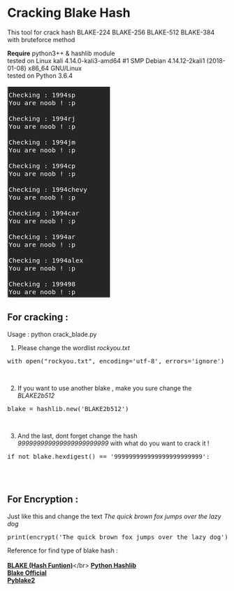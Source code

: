 # Cracking Blake Hash
This tool for crack hash BLAKE-224 BLAKE-256 BLAKE-512 BLAKE-384 with bruteforce method

<b>Require</b> python3++ & hashlib module</br>
tested on Linux kali 4.14.0-kali3-amd64 #1 SMP Debian 4.14.12-2kali1 (2018-01-08) x86_64 GNU/Linux </br>
tested on Python 3.6.4</br></br>
![Markdown Here logo](https://github.com/mirfansulaiman/Cracking-Blake-Hash/blob/master/Capture.PNG)
## For cracking : 
Usage : python crack_blade.py</br>
1. Please change the wordlist <i>rockyou.txt</i>
<pre>
with open("rockyou.txt", encoding='utf-8', errors='ignore') as infile:
</pre></br>
2. If you want to use another blake , make you sure change the <i>BLAKE2b512</i></br>
<pre>
blake = hashlib.new('BLAKE2b512')
</pre></br>
3. And the last, dont forget change the hash <i>999999999999999999999999</i> with what do you want to crack it ! </br>
<pre>
if not blake.hexdigest() == '999999999999999999999999':
</pre></br></br>
## For Encryption :
Just like this and change the text <i>The quick brown fox jumps over the lazy dog</i></br>
<pre>print(encrypt('The quick brown fox jumps over the lazy dog'))</pre>

Reference for find type of blake hash : </br></br>
[**BLAKE (Hash Funtion)**](https://en.wikipedia.org/wiki/BLAKE_(hash_function))</br>
[**Python Hashlib**](https://docs.python.org/3/library/hashlib.html)<br>
[**Blake Official**](https://github.com/BLAKE2/BLAKE2)<br>
[**Pyblake2**](https://pythonhosted.org/pyblake2/)

